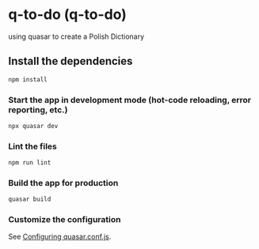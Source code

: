 # q-to-do (q-to-do)

using quasar to create a Polish Dictionary

## Install the dependencies

```bash
npm install
```

### Start the app in development mode (hot-code reloading, error reporting, etc.)

```bash
npx quasar dev
```

### Lint the files

```bash
npm run lint
```

### Build the app for production

```bash
quasar build
```

### Customize the configuration

See [Configuring quasar.conf.js](https://v2.quasar.dev/quasar-cli/quasar-conf-js).
